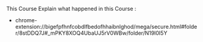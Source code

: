 This Course Explain what happened in this Course :

- chrome-extension://bigefpfhnfcobdlfbedofhhaibnlghod/mega/secure.html#folder/8stDDQ7J#_mPKY8XOQ4UbaUJ5rV0WBw/folder/N19l0I5Y
